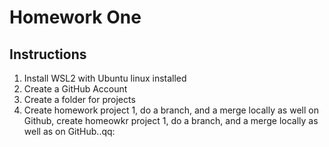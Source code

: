 # Homework One 
## Instructions
1. Install WSL2 with Ubuntu linux installed 
2. Create a GitHub Account 
3. Create a folder for projects 
4. Create homework project 1, do a branch, and a merge locally as well on Github, create homeowkr project 1, do a branch, and a merge locally as well as on GitHub..qq:
